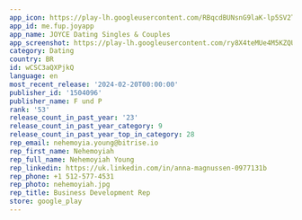 ```yaml
---
app_icon: https://play-lh.googleusercontent.com/RBqcdBUNsnG9laK-lp5SV2TiZyk1_2ApKSCe0C_-2a2c14iC_PKmYphOv7pqdrht2KrV
app_id: me.fup.joyapp
app_name: JOYCE Dating Singles & Couples
app_screenshot: https://play-lh.googleusercontent.com/ry8X4teMUe4M5KZQUfkHPB4n49QbcPqAs5Uu1LPemdSQgowKsI9A0yb8PheF0ru6mw
category: Dating
country: BR
id: wCSC3aQXPjkQ
language: en
most_recent_release: '2024-02-20T00:00:00'
publisher_id: '1504096'
publisher_name: F und P
rank: '53'
release_count_in_past_year: '23'
release_count_in_past_year_category: 9
release_count_in_past_year_top_in_category: 28
rep_email: nehemoyia.young@bitrise.io
rep_first_name: Nehemoyiah
rep_full_name: Nehemoyiah Young
rep_linkedin: https://uk.linkedin.com/in/anna-magnussen-0977131b
rep_phone: +1 512-577-4531
rep_photo: nehemoyiah.jpg
rep_title: Business Development Rep
store: google_play
---
```

